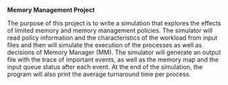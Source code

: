 **Memory Management Project**

The purpose of this project is to write a simulation that explores the effects of limited memory and memory management policies. 
The simulator will read policy information
and the characteristics of the workload from input files and then will simulate the execution
of the processes as well as decisions of Memory Manager (MM). The simulator will generate
an output file with the trace of important events, as well as the memory map and the input
queue status after each event. At the end of the simulation, the program will also print the
average turnaround time per process.